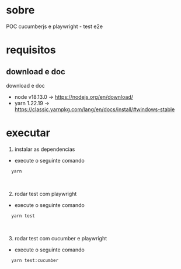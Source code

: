 # sobre

POC cucumberjs e playwright - test e2e

# requisitos

## download e doc

download e doc
* node v18.13.0 -> https://nodejs.org/en/download/
* yarn 1.22.19 -> https://classic.yarnpkg.com/lang/en/docs/install/#windows-stable

# executar

1. instalar as dependencias

- execute o seguinte comando

```cmd
  yarn
```

</br>

2. rodar test com playwright

- execute o seguinte comando

```cmd
  yarn test
```

</br>

3. rodar test com cucumber e playwright

- execute o seguinte comando

```cmd
  yarn test:cucumber
```
